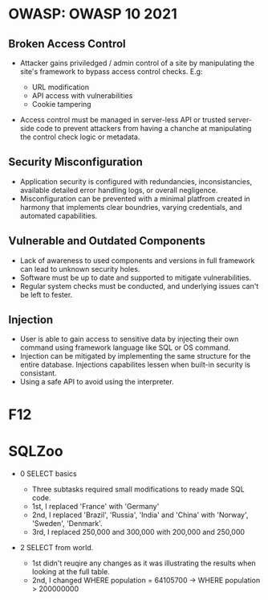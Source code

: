 # OWASP: OWASP 10 2021

## Broken Access Control
- Attacker gains priviledged / admin control of a site by manipulating the site's framework to bypass access control checks. E.g:
    - URL modification
    - API access with vulnerabilities
    - Cookie tampering

- Access control must be managed in server-less API or trusted server-side code to prevent attackers from having a chanche at manipulating the control check logic or metadata.


## Security Misconfiguration
- Application security is configured with redundancies, inconsistancies, available detailed error handling logs, or overall negligence.
- Misconfiguration can be prevented with a minimal platfrom created in harmony that implements clear boundries, varying credentials, and automated capabilities.


## Vulnerable and Outdated Components
- Lack of awareness to used components and versions in full framework can lead to unknown security holes.
- Software must be up to date and supported to mitigate vulnerabilities.
- Regular system checks must be conducted, and underlying issues can't be left to fester.

## Injection
- User is able to gain access to sensitive data by injecting their own command using framework language like SQL or OS command.
- Injection can be mitigated by implementing the same structure for the entire database. Injections capabilites lessen when built-in security is consistant.
- Using a safe API to avoid using the interpreter.


# F12


# SQLZoo
- 0 SELECT basics
    - Three subtasks required small modifications to ready made SQL code.
    - 1st, I replaced 'France' with 'Germany'
    - 2nd, I replaced 'Brazil', 'Russia', 'India' and 'China' with 'Norway', 'Sweden', 'Denmark'.
    - 3rd, I replaced 250,000 and 300,000 with 200,000 and 250,000
 
- 2 SELECT from world.
    - 1st didn't reuqire any changes as it was illustrating the results when looking at the full table.
    - 2nd, I changed WHERE population = 64105700 -> WHERE population > 200000000
 

 
 
